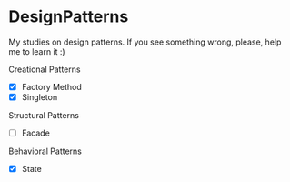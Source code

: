 # DesignPatterns
My studies on design patterns. If you see something wrong, please, help me to learn it :)

Creational Patterns
* [x] Factory Method
* [x] Singleton

Structural Patterns
* [ ] Facade

Behavioral Patterns

* [x] State
